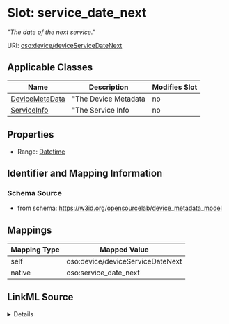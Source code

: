 

# Slot: service_date_next


_"The date of the next service."_





URI: [oso:device/deviceServiceDateNext](http://w3id.org/oso/device/deviceServiceDateNext)



<!-- no inheritance hierarchy -->





## Applicable Classes

| Name | Description | Modifies Slot |
| --- | --- | --- |
| [DeviceMetaData](DeviceMetaData.md) | "The Device Metadata |  no  |
| [ServiceInfo](ServiceInfo.md) | "The Service Info |  no  |







## Properties

* Range: [Datetime](Datetime.md)





## Identifier and Mapping Information







### Schema Source


* from schema: https://w3id.org/opensourcelab/device_metadata_model




## Mappings

| Mapping Type | Mapped Value |
| ---  | ---  |
| self | oso:device/deviceServiceDateNext |
| native | oso:service_date_next |




## LinkML Source

<details>
```yaml
name: service_date_next
description: '"The date of the next service."'
from_schema: https://w3id.org/opensourcelab/device_metadata_model
rank: 1000
slot_uri: oso:device/deviceServiceDateNext
alias: service_date_next
domain_of:
- DeviceMetaData
- ServiceInfo
range: datetime
required: false

```
</details>